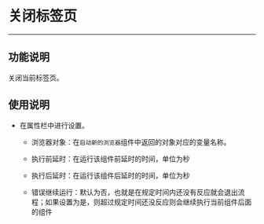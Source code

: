 # 关闭标签页
---
## 功能说明
关闭当前标签页。

## 使用说明
* 在属性栏中进行设置。

  * 浏览器对象：在`启动新的浏览器`组件中返回的对象对应的变量名称。

  * 执行前延时：在运行该组件前延时的时间，单位为秒
  
  * 执行后延时：在运行该组件后延时的时间，单位为秒
  
  * 错误继续运行：默认为否，也就是在规定时间内还没有反应就会退出流程；如果设置为是，则超过规定时间还没反应则会继续执行当前组件后面的组件